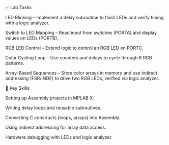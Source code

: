 ✅ Lab Tasks

LED Blinking – Implement a delay subroutine to flash LEDs and verify timing with a logic analyzer.  

Switch to LED Mapping – Read input from switches (PORTA) and display values on LEDs (PORTB).  

RGB LED Control – Extend logic to control an RGB LED on PORTC.  

Color Cycling Loop – Use counters and delays to cycle through 8 RGB patterns.  

Array-Based Sequences – Store color arrays in memory and use indirect addressing (FSR/INDF) to drive two RGB LEDs, verified via logic analyzer.  

🔑 Key Skills

Setting up Assembly projects in MPLAB X.  

Writing delay loops and reusable subroutines.  

Converting C constructs (loops, arrays) into Assembly.  

Using indirect addressing for array data access.  

Hardware debugging with LEDs and logic analyzer.  

